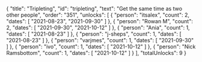 {
  "title": "Tripleting",
  "id": "tripleting",
  "text": "Get the same time as two other people",
  "order": "351",
  "unlocks": [
    {
      "person": "itsalex",
      "count": 2,
      "dates": [
        "2021-08-23",
        "2021-09-30"
      ]
    },
    {
      "person": "Rowan M",
      "count": 2,
      "dates": [
        "2021-09-30",
        "2021-10-12"
      ]
    },
    {
      "person": "Ania",
      "count": 1,
      "dates": [
        "2021-08-23"
      ]
    },
    {
      "person": "j-sheps",
      "count": 1,
      "dates": [
        "2021-08-23"
      ]
    },
    {
      "person": "varjmes",
      "count": 1,
      "dates": [
        "2021-09-30"
      ]
    },
    {
      "person": "ivo",
      "count": 1,
      "dates": [
        "2021-10-12"
      ]
    },
    {
      "person": "Nick Ramsbottom",
      "count": 1,
      "dates": [
        "2021-10-12"
      ]
    }
  ],
  "totalUnlocks": 9
}